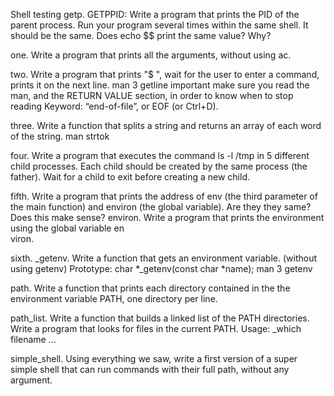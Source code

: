 Shell testing
getp. GETPPID:
Write a program that prints the PID of the parent process. Run your program several times within the same shell. It should be the same. Does echo $$ print the same value? Why?

one. Write a program that prints all the arguments, without using ac.

two. Write a program that prints "$ ", wait for the user to enter a command, prints it on the next line.
man 3 getline
important make sure you read the man, and the RETURN VALUE section, in order to know when to stop reading Keyword: “end-of-file”, or EOF (or Ctrl+D).

three. Write a function that splits a string and returns an array of each word of the string.
man strtok

four. Write a program that executes the command ls -l /tmp in 5 different child processes. Each child should be created by the same process (the father). Wait for a child to exit before creating a new child.

fifth. Write a program that prints the address of env (the third parameter of the main function) and environ (the global variable). Are they they same? Does this make sense?
environ. Write a program that prints the environment using the global variable en\
viron.

sixth. _getenv. Write a function that gets an environment variable. (without using getenv)
Prototype: char *_getenv(const char *name);
man 3 getenv

path. Write a function that prints each directory contained in the the environment variable PATH, one directory per line.

path_list. Write a function that builds a linked list of the PATH directories.
Write a program that looks for files in the current PATH.
Usage: _which filename ...

simple_shell. Using everything we saw, write a first version of a super simple shell that can run commands with their full path, without any argument.
